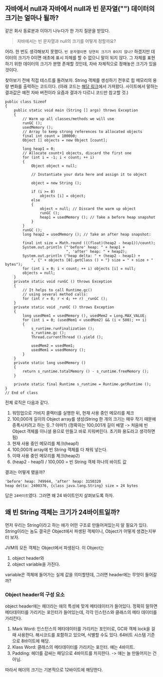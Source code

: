 ## 자바에서 null과 자바에서 null과 빈 문자열("") 데이터의 크기는 얼마나 될까?

같은 회사 동료분과 이야기 나누다가 한 가지 질문을 받았다.

> 자바에서는 빈 문자열과 null의 크기를 어떻게 정할까요?

어라. 한 번도 생각해보지 못했다. `빈 문자열이면 당연히 크기가 0이지 않나?` 하겠지만 
데이터의 크기가 0이면 애초에 표시 자체를 할 수 없으니 말이 되지 않다. 
그 자체를 표현하기 위한 데이터의 크기가 분명 존재할 것인데, 
자바 자체적으로 정해놓은 크기가 있을 것이다.

찾아보기 전에 직접 테스트를 돌려보자. String 객체를 생성하기 전후로 힙 메모리의 용량 변화를 출력하는 코드이다. 
(아래 코드는 [해당 링크](https://www.infoworld.com/article/2077496/java-tip-130--do-you-know-your-data-size-.html)에서 가져왔다. 사이트에서 말하는 결과값은 예전 자바 버전이라 요즘과 결과가 다르니 코드만 참고할 것.)


```
public class Sizeof
{
    public static void main (String [] args) throws Exception
    {
        // Warm up all classes/methods we will use
        runGC ();
        usedMemory ();
        // Array to keep strong references to allocated objects
        final int count = 100000;
        Object [] objects = new Object [count];
        
        long heap1 = 0;
        // Allocate count+1 objects, discard the first one
        for (int i = -1; i < count; ++ i)
        {
            Object object = null;
            
            // Instantiate your data here and assign it to object
            
            object = new String ();
            
            if (i >= 0)
                objects [i] = object;
            else
            {
                object = null; // Discard the warm up object
                runGC ();
                heap1 = usedMemory (); // Take a before heap snapshot
            }
        }
        runGC ();
        long heap2 = usedMemory (); // Take an after heap snapshot:
        
        final int size = Math.round (((float)(heap2 - heap1))/count);
        System.out.println ("'before' heap: " + heap1 +
                            ", 'after' heap: " + heap2);
        System.out.println ("heap delta: " + (heap2 - heap1) +
            ", {" + objects [0].getClass () + "} size = " + size + " bytes");
        for (int i = 0; i < count; ++ i) objects [i] = null;
        objects = null;
    }
    private static void runGC () throws Exception
    {
        // It helps to call Runtime.gc()
        // using several method calls:
        for (int r = 0; r < 4; ++ r) _runGC ();
    }
    private static void _runGC () throws Exception
    {
        long usedMem1 = usedMemory (), usedMem2 = Long.MAX_VALUE;
        for (int i = 0; (usedMem1 < usedMem2) && (i < 500); ++ i)
        {
            s_runtime.runFinalization ();
            s_runtime.gc ();
            Thread.currentThread ().yield ();
            
            usedMem2 = usedMem1;
            usedMem1 = usedMemory ();
        }
    }
    private static long usedMemory ()
    {
        return s_runtime.totalMemory () - s_runtime.freeMemory ();
    }
    
    private static final Runtime s_runtime = Runtime.getRuntime ();
} 
// End of class
```
전체 로직은 다음과 같다.  
1. 워밍업으로 가비지 콜렉터를 실행한 뒤, 현재 사용 중인 메모리를 체크
2. 100,000개 길이의 Object array를 생성(String 한 개의 크기는 매우 작기 때문에 증폭시키려고 하는 듯..? 아마?) (정확히는 100,001개 길이 배열 -> 처음에 빈 Object 객체를 이니셜 용으로 만들고 바로 지워버린다. 초기화 용도라고 생각하면 됨)
3. 현재 사용 중인 메모리를 체크(heap1)
4. 100,000개 array에 빈 String 객체를 다 채워 넣는다.
5. 이때 사용 중인 메모리를 체크(heap2)
6. (heap2 - heap1) / 100,000 = 빈 String 객체 하나의 바이트 값  

결과는 어떻게 됐을까?

```
'before' heap: 749944, 'after' heap: 3150320
heap delta: 2400376, {class java.lang.String} size = 24 bytes
```

답은 `24바이트`였다. 그러면 왜 24 바이트인지 살펴보도록 하자.


## 왜 빈 String 객체는 크기가 24바이트일까?

먼저 우리는 String이라고 하는 애가 어떤 구조로 만들어져있는지 알 필요가 있다. String이라는 놈도 결국은 Object에서 파생된 객체이니, 
Object가 어떻게 생겼는지부터 보자.

JVM의 모든 객체는 Object에서 파생된다. 이 Object는  
1) object header와 
2) object variable을 가진다.

variable은 객체에 들어가는 실제 값을 의미할텐데, 그러면 header에는 무엇이 들어갈까?

### Object header의 구성 요소

object header에는 헤더라는 애의 특성에 맞게 메타데이터가 들어있다. 정확히 말하면 메타데이터를 가리키는 포인터가 들어있는데, 각각 인스턴스와 클래스의 메타 데이터를 가리킨다.
1. Mark Word: 인스턴스의 메타데이터를 가리키는 포인터로, GC와 객체 lock을 걸 때 사용한다. 해시코드를 포함하고 있으며, 식별할 수도 있다. 64비트 시스템 기준으로 8바이트에 해당.
2. Klass Word: 클래스의 메타데이터를 가리키는 포인터. 얘는 4바이트.
3. Padding: 헤더를 감싸는 패딩으로 4바이트를 차지한다. -> 얘는 늘 만들어지는 건 아님.

따라서 헤더의 크기는 기본적으로 12바이트에 해당한다.



